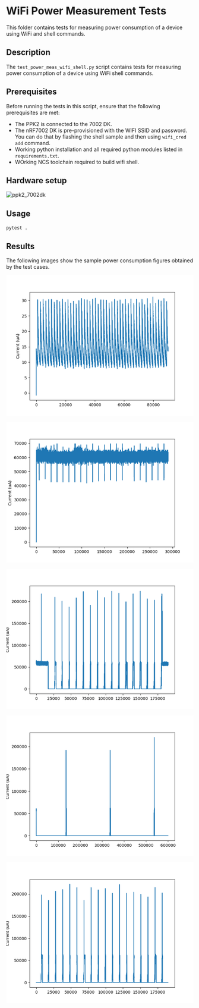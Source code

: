 # WiFi Power Measurement Tests

This folder contains tests for measuring power consumption of a device using WiFi and shell commands.

## Description

The `test_power_meas_wifi_shell.py` script contains tests for measuring power consumption of a device using WiFi  shell commands.


## Prerequisites

Before running the tests in this script, ensure that the following prerequisites are met:

- The PPK2 is connected to the 7002 DK.
- The nRF7002 DK is pre-provisioned with the WIFI SSID and password. You can do that by flashing the shell sample and then using `wifi_cred add` command.
- Working python installation and all required python modules listed in `requirements.txt`.
- WOrking NCS toolchain required to build wifi shell.

## Hardware setup

![ppk2_7002dk](https://github.com/balaji-nordic/wifi-power-meas-test/assets/41895435/c10a303b-b7fb-4240-b83e-898b4cd41ffa)


## Usage

```
pytest .
```

## Results

The following images show the sample power consumption figures obtained by the test cases.

![Radio Off](sample_results/current_samples_radio_off.png)

![Scan state](sample_results/current_samples_scan_state.png)

![Connected state](sample_results/current_samples_connected_state.png)

![TWT State](sample_results/current_samples_twt_state.png)

![TWT Teardown state](sample_results/current_samples_twt_teardown_state.png)


